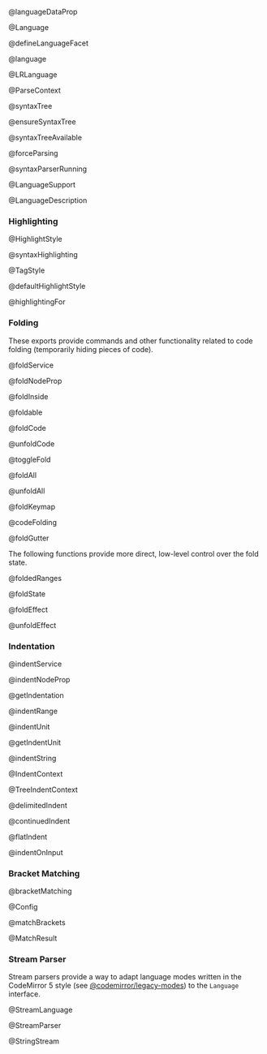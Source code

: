 @languageDataProp

@Language

@defineLanguageFacet

@language

@LRLanguage

@ParseContext

@syntaxTree

@ensureSyntaxTree

@syntaxTreeAvailable

@forceParsing

@syntaxParserRunning

@LanguageSupport

@LanguageDescription

### Highlighting

@HighlightStyle

@syntaxHighlighting

@TagStyle

@defaultHighlightStyle

@highlightingFor

### Folding

These exports provide commands and other functionality related to code
folding (temporarily hiding pieces of code).

@foldService

@foldNodeProp

@foldInside

@foldable

@foldCode

@unfoldCode

@toggleFold

@foldAll

@unfoldAll

@foldKeymap

@codeFolding

@foldGutter

The following functions provide more direct, low-level control over
the fold state.

@foldedRanges

@foldState

@foldEffect

@unfoldEffect

### Indentation

@indentService

@indentNodeProp

@getIndentation

@indentRange

@indentUnit

@getIndentUnit

@indentString

@IndentContext

@TreeIndentContext

@delimitedIndent

@continuedIndent

@flatIndent

@indentOnInput

### Bracket Matching

@bracketMatching

@Config

@matchBrackets

@MatchResult

### Stream Parser

Stream parsers provide a way to adapt language modes written in the
CodeMirror 5 style (see
[@codemirror/legacy-modes](https://github.com/codemirror/legacy-modes))
to the `Language` interface.

@StreamLanguage

@StreamParser

@StringStream
